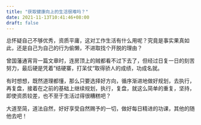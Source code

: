 ```yaml
---
title: "获取健康向上的生活很难吗？"
date: 2021-11-13T10:41:46+08:00
draft: false
---
```


总怀疑自己不够优秀，资质平庸，这对工作生活有什么用呢？究竟是事实果真如此，还是自己为自己的行为偷懒，不进取找个开脱的理由？

<!--more-->

曾国藩通宵背一篇文章时，连房顶上的贼都看不过下去了，但经过日复一日的刻苦努力，最后硬是凭着”结硬寨，打呆仗“取得骄人的成绩，功成名就。

有时想想，既然道理都懂，那么只要选择好方向，循序渐进地做好规划，去执行，再复盘，接着在之前的基础上继续规划，执行，复盘，就这么简单的重复，坚持，即使资质较差，也不至于生活过得很糟糕吧？

大道至简，道法自然，好好享受自然赐予的一切，做好每日精进的功课，其他的随他去吧！


